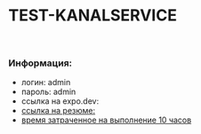 # TEST-KANALSERVICE

</br>

<h3>Информация:</h3>
<ul>
  <li>логин: admin</li>
  <li>пароль: admin</li>
  <li>ссылка на expo.dev: <a href="https://expo.dev/@timurkaev/test-kanalservice?serviceType=classic&distribution=expo-go"/></li>
  <li>ссылка на резюме: <a href="https://groznyj.hh.ru/resume/b3aa25ffff07960acd0039ed1f35443974746c"/></li>
  <li>время затраченное на выполнение 10 часов</li>
</ul>
